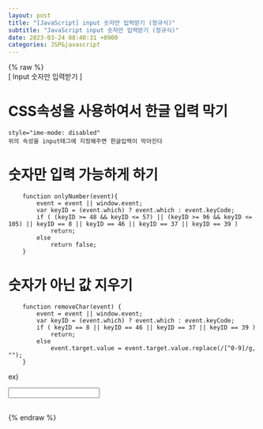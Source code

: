 ```yaml
---  
layout: post  
title: "[JavaScript] input 숫자만 입력받기 (정규식)"  
subtitle: "JavaScript input 숫자만 입력받기 (정규식)"  
date: 2023-03-24 08:40:31 +0900  
categories: JSP&javascript  
---  
```

{% raw %}  
[ Input 숫자만 입력받기 ]  
  
# CSS속성을 사용하여서 한글 입력 막기  
	style="ime-mode: disabled"  
	위의 속성을 input태그에 지정해주면 한글입력이 막아진다  
  
# 숫자만 입력 가능하게 하기  
  
		function onlyNumber(event){  
			event = event || window.event;  
			var keyID = (event.which) ? event.which : event.keyCode;  
			if ( (keyID >= 48 && keyID <= 57) || (keyID >= 96 && keyID <= 105) || keyID == 8 || keyID == 46 || keyID == 37 || keyID == 39 )  
				return;  
			else  
				return false;  
		}  
  
# 숫자가 아닌 값 지우기  
  
		function removeChar(event) {  
			event = event || window.event;  
			var keyID = (event.which) ? event.which : event.keyCode;  
			if ( keyID == 8 || keyID == 46 || keyID == 37 || keyID == 39 )  
				return;  
			else  
				event.target.value = event.target.value.replace(/[^0-9]/g, "");  
		}  
  
ex)  
  
<input id="pollingValue" type="text" style="ime-mode: disabled" onkeydown="return inputValueNumberCheck(event)" onkeyup="removeChar(event)">  
  
                                                                                                                                                                                                                                                                                                                                                                                                                                                                                                                                                                                                                                                                                                                                                                                                                                                                                                                                                                                                                         
{% endraw %}
